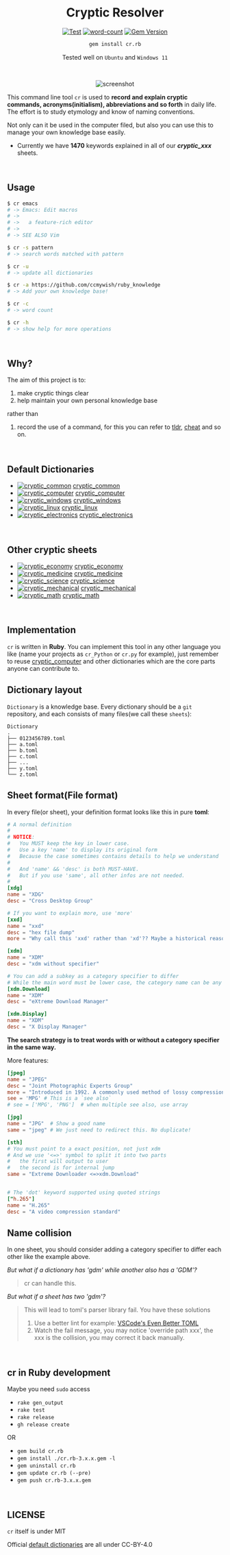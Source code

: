 <div align="center">

# Cryptic Resolver
[![Test](https://github.com/cryptic-resolver/cr.rb/workflows/test-cr-command/badge.svg)](https://github.com/cryptic-resolver/cr.rb/actions/workflows/test.yml)
[![word-count](https://img.shields.io/badge/Keywords%20Inlcuded-1470-brightgreen)](#cryptic-sheets)
[![Gem Version](https://badge.fury.io/rb/cr.rb.svg)](https://rubygems.org/gems/cr.rb) 

```bash
gem install cr.rb
```

Tested well on `Ubuntu` and `Windows 11`

<br>

![screenshot](./images/screenshot.png)

</div>


This command line tool `cr` is used to **record and explain cryptic commands, acronyms(initialism), abbreviations and so forth** in daily life.
The effort is to study etymology and know of naming conventions.

Not only can it be used in the computer filed, but also you can use this to manage your own knowledge base easily.

- Currently we have **1470** keywords explained in all of our ***cryptic_xxx*** sheets.

<br>

## Usage

```bash
$ cr emacs
# -> Emacs: Edit macros
# ->
# ->   a feature-rich editor
# ->
# -> SEE ALSO Vim 

$ cr -s pattern
# -> search words matched with pattern

$ cr -u 
# -> update all dictionaries

$ cr -a https://github.com/ccmywish/ruby_knowledge
# -> Add your own knowledge base! 

$ cr -c
# -> word count

$ cr -h
# -> show help for more operations
```

<br>


## Why?

The aim of this project is to:

1. make cryptic things clear
2. help maintain your own personal knowledge base

rather than

1. record the use of a command, for this you can refer to [tldr], [cheat] and so on. 

<br>



<a name="default-dictionaries"></a> 
## Default Dictionaries

- [![cryptic_common](https://github.com/cryptic-resolver/cryptic_common/workflows/test-dict/badge.svg)](https://github.com/cryptic-resolver/cryptic_common/actions/workflows/test.yml) [cryptic_common]
- [![cryptic_computer](https://github.com/cryptic-resolver/cryptic_computer/workflows/test-dict/badge.svg)](https://github.com/cryptic-resolver/cryptic_computer/actions/workflows/test.yml) [cryptic_computer]
- [![cryptic_windows](https://github.com/cryptic-resolver/cryptic_windows/workflows/test-dict/badge.svg)](https://github.com/cryptic-resolver/cryptic_windows/actions/workflows/test.yml) [cryptic_windows]
- [![cryptic_linux](https://github.com/cryptic-resolver/cryptic_linux/workflows/test-dict/badge.svg)](https://github.com/cryptic-resolver/cryptic_linux/actions/workflows/test.yml) [cryptic_linux]
- [![cryptic_electronics](https://github.com/cryptic-resolver/cryptic_electronics/workflows/test-dict/badge.svg)](https://github.com/cryptic-resolver/cryptic_electronics/actions/workflows/test.yml) [cryptic_electronics]

<br>

## Other cryptic sheets

- [![cryptic_economy](https://github.com/cryptic-resolver/cryptic_economy/workflows/test-dict/badge.svg)](https://github.com/cryptic-resolver/cryptic_economy/actions/workflows/test.yml) [cryptic_economy]
- [![cryptic_medicine](https://github.com/cryptic-resolver/cryptic_medicine/workflows/test-dict/badge.svg)](https://github.com/cryptic-resolver/cryptic_medicine/actions/workflows/test.yml) [cryptic_medicine]
- [![cryptic_science](https://github.com/cryptic-resolver/cryptic_science/workflows/test-dict/badge.svg)](https://github.com/cryptic-resolver/cryptic_science/actions/workflows/test.yml) [cryptic_science]
- [![cryptic_mechanical](https://github.com/cryptic-resolver/cryptic_mechanical/workflows/test-dict/badge.svg)](https://github.com/cryptic-resolver/cryptic_mechanical/actions/workflows/test.yml) [cryptic_mechanical]
- [![cryptic_math](https://github.com/cryptic-resolver/cryptic_math/workflows/test-dict/badge.svg)](https://github.com/cryptic-resolver/cryptic_math/actions/workflows/test.yml) [cryptic_math]

<br>

## Implementation

`cr` is written in **Ruby**. You can implement this tool in any other language you like (name your projects as `cr_Python` or `cr.py` for example), just remember to reuse [cryptic_computer] and other dictionaries which are the core parts anyone can contribute to.

## Dictionary layout

`Dictionary` is a knowledge base. Every dictionary should be a `git` repository, and each consists of many files(we call these `sheets`):
```
Dictionary
.
├── 0123456789.toml
├── a.toml
├── b.toml
├── c.toml
├── ...
├── y.toml
└── z.toml
```

## Sheet format(File format)

In every file(or sheet), your definition format looks like this in pure **toml**:
```toml
# A normal definition
#
# NOTICE: 
#   You MUST keep the key in lower case.
#   Use a key 'name' to display its original form 
#   Because the case sometimes contains details to help we understand
#
#   And 'name' && 'desc' is both MUST-HAVE. 
#   But if you use 'same', all other infos are not needed.   
#
[xdg]
name = "XDG"
desc = "Cross Desktop Group"

# If you want to explain more, use 'more'
[xxd]
name = "xxd"
desc = "hex file dump"
more = "Why call this 'xxd' rather than 'xd'?? Maybe a historical reason"

[xdm]
name = "XDM"
desc = "xdm without specifier"

# You can add a subkey as a category specifier to differ
# While the main word must be lower case, the category name can be any case!
[xdm.Download]
name = "XDM"
desc = "eXtreme Download Manager"

[xdm.Display]
name = "XDM"
desc = "X Display Manager"
```

**The search strategy is to treat words with or without a category specifier in the same way.**


More features:
```toml
[jpeg]
name = "JPEG"
desc = "Joint Photographic Experts Group"
more = "Introduced in 1992. A commonly used method of lossy compression for digital images"
see = 'MPG' # This is a `see also`
# see = ['MPG', 'PNG']  # when multiple see also, use array

[jpg]
name = "JPG"  # Show a good name
same = "jpeg" # We just need to redirect this. No duplicate!

[sth]
# You must point to a exact position, not just xdm
# And we use '<=>' symbol to split it into two parts
#   the first will output to user
#   the second is for internal jump
same = "Extreme Downloader <=>xdm.Download" 


# The 'dot' keyword supported using quoted strings
["h.265"]
name = "H.265"
desc = "A video compression standard" 

```

## Name collision

In one sheet, you should consider adding a category specifier to differ each other like the example above.

*But what if a dictionary has 'gdm' while another also has a 'GDM'?*

> cr can handle this.

*But what if a sheet has two 'gdm'?* 

> This will lead to toml's parser library fail. You have these solutions
> 1. Use a better lint for example: [VSCode's Even Better TOML](https://github.com/tamasfe/taplo)
> 2. Watch the fail message, you may notice 'override path xxx', the xxx is the collision, you may correct it back manually.


<br>

## cr in Ruby development

Maybe you need `sudo` access

- `rake gen_output`
- `rake test`
- `rake release`
- `gh release create`

OR

- `gem build cr.rb`
- `gem install ./cr.rb-3.x.x.gem -l`
- `gem uninstall cr.rb`
- `gem update cr.rb (--pre)`
- `gem push cr.rb-3.x.x.gem`

<br>

## LICENSE
`cr` itself is under MIT

Official [default dictionaries](#default-dictionaries) are all under CC-BY-4.0

[cryptic_common]: https://github.com/cryptic-resolver/cryptic_common
[cryptic_computer]: https://github.com/cryptic-resolver/cryptic_computer
[cryptic_windows]: https://github.com/cryptic-resolver/cryptic_windows
[cryptic_linux]: https://github.com/cryptic-resolver/cryptic_linux
[cryptic_electronics]: https://github.com/cryptic-resolver/cryptic_electronics

[tldr]: https://github.com/tldr-pages/tldr
[cheat]: https://github.com/cheat/cheat

[cryptic_economy]: https://github.com/cryptic-resolver/cryptic_economy
[cryptic_medicine]: https://github.com/cryptic-resolver/cryptic_medicine
[cryptic_science]: https://github.com/cryptic-resolver/cryptic_science
[cryptic_mechanical]: https://github.com/cryptic-resolver/cryptic_mechanical
[cryptic_math]: https://github.com/cryptic-resolver/cryptic_math
